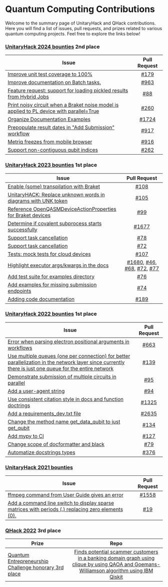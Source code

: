 <link rel="stylesheet" href="css/style.css">

# Quantum Computing Contributions

Welcome to the summary page of UnitaryHack and QHack contributions. Here you will find a list of issues, pull requests, and prizes related to various quantum computing projects. Feel free to explore the links below!

### [UnitaryHack 2024 bounties](https://unitaryhack.dev/leaderboard/) 2nd place

| Issue                                                         | Pull Request                                           | 
| -------------                                                 |:-------------:                                         |
| [Improve unit test coverage to 100%](https://github.com/qiskit-community/qiskit-braket-provider/issues/177)      | [#179](https://github.com/qiskit-community/qiskit-braket-provider/pull/179) |
| [Improve documentation on Batch tasks.](https://github.com/QuEraComputing/bloqade-python/issues/741)      | [#963](https://github.com/QuEraComputing/bloqade-python/pull/963) |
| [Feature request: support for loading pickled results from Hybrid Jobs](https://github.com/amazon-braket/Braket.jl/issues/18)      | [#88](https://github.com/amazon-braket/Braket.jl/pull/88) |
| [Print noisy circuit when a Braket noise model is applied to PL device with parallel=True](https://github.com/amazon-braket/amazon-braket-pennylane-plugin-python/issues/255)      | [#260](https://github.com/amazon-braket/amazon-braket-pennylane-plugin-python/pull/260) |
| [Organize Documentation Examples](https://github.com/NVIDIA/cuda-quantum/issues/1624)      | [#1724](https://github.com/NVIDIA/cuda-quantum/pull/1724) |
| [Prepopulate result dates in "Add Submission" workflow](https://github.com/unitaryfund/metriq-app/issues/880)      | [#917](https://github.com/unitaryfund/metriq-app/pull/917) |
| [Metriq freezes from mobile browser](https://github.com/unitaryfund/metriq-app/issues/851)      | [#916](https://github.com/unitaryfund/metriq-app/pull/916) |
| [Support non-contiguous qubit indices](https://github.com/amazon-braket/amazon-braket-default-simulator-python/issues/252)      | [#262](https://github.com/amazon-braket/amazon-braket-default-simulator-python/pull/262) |

### [UnitaryHack 2023 bounties](https://2023.unitaryhack.dev/leaderboard/) 1st place

| Issue                                                         | Pull Request                                           | 
| -------------                                                 |:-------------:                                         |
| [Enable (some) transpilation with Braket](https://github.com/qiskit-community/qiskit-braket-provider/issues/91)      | [#108](https://github.com/qiskit-community/qiskit-braket-provider/pull/108) |
| [UnitaryHACK: Replace unknown words in diagrams with UNK token](https://github.com/CQCL/lambeq/issues/84)      | [#105](https://github.com/CQCL/lambeq/pull/105) |
| [Reference OpenQASMDeviceActionProperties for Braket devices](https://github.com/qiskit-community/qiskit-braket-provider/issues/85)      | [#99](https://github.com/qiskit-community/qiskit-braket-provider/pull/99) |
| [Determine if covalent subprocess starts successfully](https://github.com/AgnostiqHQ/covalent/issues/1648)      | [#1677](https://github.com/AgnostiqHQ/covalent/pull/1677) |
| [Support task cancellation](https://github.com/AgnostiqHQ/covalent-awsbatch-plugin/issues/76)      | [#78](https://github.com/AgnostiqHQ/covalent-awsbatch-plugin/pull/78) |
| [Support task cancellation](https://github.com/AgnostiqHQ/covalent-braket-plugin/issues/71)      | [#72](https://github.com/AgnostiqHQ/covalent-braket-plugin/pull/73) |
| [Tests: mock tests for cloud devices](https://github.com/qiskit-community/qiskit-braket-provider/issues/19)      | [#107](https://github.com/qiskit-community/qiskit-braket-provider/pull/107) |
| [Highlight executor args/kwargs in the docs](https://github.com/AgnostiqHQ/covalent/issues/1637)      | [#1680](https://github.com/AgnostiqHQ/covalent/pull/1680), [#46](https://github.com/AgnostiqHQ/covalent-ec2-plugin/pull/46), [#68](https://github.com/AgnostiqHQ/covalent-slurm-plugin/pull/68), [#72](https://github.com/AgnostiqHQ/covalent-braket-plugin/pull/72), [#77](https://github.com/AgnostiqHQ/covalent-awsbatch-plugin/pull/77)  |
| [Add test suite for examples directory](https://github.com/unitaryfund/metriq-client/issues/71)      | [#76](https://github.com/unitaryfund/metriq-client/pull/76) |
| [Add examples for missing submission endpoints](https://github.com/unitaryfund/metriq-client/issues/72)      | [#74](https://github.com/unitaryfund/metriq-client/pull/74) |
| [Adding code documentation](https://github.com/scqubits/scqubits/issues/186)      | [#189](https://github.com/scqubits/scqubits/pull/189) |


### [UnitaryHack 2022 bounties](https://unitaryhack.dev/bounties/) 1st place

| Issue                                                         | Pull Request                                           | 
| -------------                                                 |:-------------:                                         |
| [Error when parsing electron positional arguments in workflows](https://github.com/AgnostiqHQ/covalent/issues/441)      | [#663](https://github.com/AgnostiqHQ/covalent/pull/663) |
| [Use multiple queues (one per connection) for better parallelization in the network layer since currently there is just one queue for the entire network](https://github.com/tqsd/QuNetSim/issues/125)      | [#139](https://github.com/tqsd/QuNetSim/pull/139) |  
| [Demonstrate submission of multiple circuits in parallel](https://github.com/Qiskit-Partners/qiskit-ionq/issues/90)      | [#95](https://github.com/Qiskit-Partners/qiskit-ionq/pull/95) | 
| [Add a user-agent string](https://github.com/Qiskit-Partners/qiskit-ionq/issues/91)      | [#94](https://github.com/Qiskit-Partners/qiskit-ionq/pull/94) | 
| [Use consistent citation style in docs and function doctrings](https://github.com/unitaryfund/mitiq/issues/1250)      | [#1325](https://github.com/unitaryfund/mitiq/pull/1325) | 
| [Add a requirements_dev.txt file](https://github.com/PennyLaneAI/pennylane/issues/2560)      | [#2635](https://github.com/PennyLaneAI/pennylane/pull/2635) | 
| [Change the method name get_data_qubit to just get_qubit](https://github.com/tqsd/QuNetSim/issues/121)      | [#134](https://github.com/tqsd/QuNetSim/pull/134) |  
| [Add mypy to CI](https://github.com/qir-alliance/pyqir/issues/57)      | [#127](https://github.com/qir-alliance/pyqir/pull/127) |
| [Change scope of docformatter and black](https://github.com/XanaduAI/flamingpy/issues/66)      | [#79](https://github.com/XanaduAI/flamingpy/pull/79) |
| [Automatize docstrings types](https://github.com/pasqal-io/Pulser/issues/359)      | [#376](https://github.com/pasqal-io/Pulser/pull/376) |

### [UnitaryHack 2021 bounties](https://2021.unitaryhack.dev/results.html#completed-bounties)

| Issue                                                         | Pull Request                                           | 
| -------------                                                 |:-------------:                                         |
| [ffmpeg command from User Guide gives an error](https://github.com/qutip/qutip/issues/799)      | [#1558](https://github.com/qutip/qutip/pull/1558) | 
| [Add a command line switch to display sparse matrices with periods (.) replacing zero elements (0).](https://github.com/dde/qqcs/issues/18)      | [#19](https://github.com/dde/qqcs/pull/19) | 

### [QHack 2022](https://qhack.ai/) 3rd place

| Prize                                                         | Repo                                           | 
| -------------                                                 |:-------------:                                         |
| [Quantum Entrepreneurship Challenge honorary 3rd place](https://medium.com/xanaduai/qhack-2022-cb5ad92573e2) | [Finds potential scammer customers in a banking domain graph using clique by using QAOA and Goemans-Williamson algorithm using IBM Qiskit](https://github.com/WingCode/quantum-scam-finder) | 
